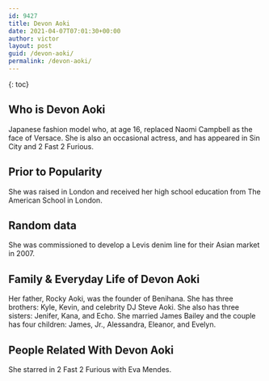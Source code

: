 ```yaml
---
id: 9427
title: Devon Aoki
date: 2021-04-07T07:01:30+00:00
author: victor
layout: post
guid: /devon-aoki/
permalink: /devon-aoki/
---
```



{: toc}


## Who is Devon Aoki



Japanese fashion model who, at age 16, replaced Naomi Campbell as the face of Versace. She is also an occasional actress, and has appeared in Sin City and 2 Fast 2 Furious.

                
                
                
## Prior to Popularity



She was raised in London and received her high school education from The American School in London.

                
                
                
## Random data



She was commissioned to develop a Levis denim line for their Asian market in 2007.

                
                
                
## Family & Everyday Life of Devon Aoki



Her father, Rocky Aoki, was the founder of Benihana. She has three brothers: Kyle, Kevin, and celebrity DJ Steve Aoki. She also has three sisters: Jenifer, Kana, and Echo. She married James Bailey and the couple has four children: James, Jr., Alessandra, Eleanor, and Evelyn.

                
                
                
## People Related With Devon Aoki



She starred in 2 Fast 2 Furious with Eva Mendes.

                
              
            
          
          
          
